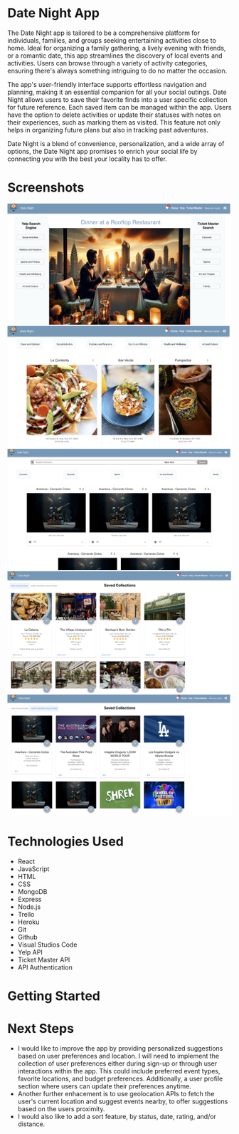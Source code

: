 # Date Night App

The Date Night app is tailored to be a comprehensive platform for individuals, families, and groups seeking entertaining activities close to home. Ideal for organizing a family gathering, a lively evening with friends, or a romantic date, this app streamlines the discovery of local events and activities. Users can browse through a variety of activity categories, ensuring there's always something intriguing to do no matter the occasion.

The app's user-friendly interface supports effortless navigation and planning, making it an essential companion for all your social outings. Date Night allows users to save their favorite finds into a user specific collection for future reference. Each saved item can be managed within the app. Users have the option to delete activities or update their statuses with notes on their experiences, such as marking them as visited. This feature not only helps in organizing future plans but also in tracking past adventures.

Date Night is a blend of convenience, personalization, and a wide array of options, the Date Night app promises to enrich your social life by connecting you with the best your locality has to offer.

# Screenshots

<img src="public/pic1.png">
<img src="public/pic2.png">
<img src="public/pic3.png">
<img src="public/pic4.png">
<img src="public/pic5.png">


# Technologies Used

- React
- JavaScript
- HTML
- CSS
- MongoDB
- Express
- Node.js
- Trello
- Heroku
- Git
- Github
- Visual Studios Code
- Yelp API
- Ticket Master API
- API Authentication


# Getting Started

<!-- [Click to visit the Date Night App!](https://date-night-app-57a5365aa17a.herokuapp.com/) -->

# Next Steps

- I would like to improve the app by providing personalized suggestions based on user preferences and location. I will need to implement the collection of user preferences either during sign-up or through user interactions within the app. This could include preferred event types, favorite locations, and budget preferences. Additionally, a user profile section where users can update their preferences anytime.
- Another further enhacement is to use geolocation APIs to fetch the user's current location and suggest events nearby, to offer suggestions based on the users proximity.
- I would also like to add a sort feature, by status, date, rating, and/or distance.